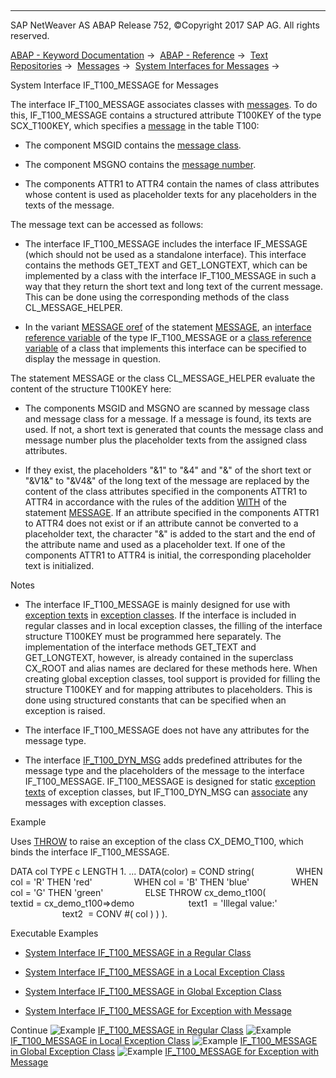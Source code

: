   

* * *

SAP NetWeaver AS ABAP Release 752, ©Copyright 2017 SAP AG. All rights reserved.

[ABAP - Keyword Documentation](https://help.sap.com/doc/abapdocu_752_index_htm/7.52/en-US/abenabap.htm) →  [ABAP - Reference](https://help.sap.com/doc/abapdocu_752_index_htm/7.52/en-US/abenabap_reference.htm) →  [Text Repositories](https://help.sap.com/doc/abapdocu_752_index_htm/7.52/en-US/abenabap_texts.htm) →  [Messages](https://help.sap.com/doc/abapdocu_752_index_htm/7.52/en-US/abenabap_messages.htm) →  [System Interfaces for Messages](https://help.sap.com/doc/abapdocu_752_index_htm/7.52/en-US/abenmessage_interfaces.htm) → 

System Interface IF\_T100\_MESSAGE for Messages

The interface IF\_T100\_MESSAGE associates classes with [messages](https://help.sap.com/doc/abapdocu_752_index_htm/7.52/en-US/abenmessage_glosry.htm "Glossary Entry"). To do this, IF\_T100\_MESSAGE contains a structured attribute T100KEY of the type SCX\_T100KEY, which specifies a [message](https://help.sap.com/doc/abapdocu_752_index_htm/7.52/en-US/abenmessage_glosry.htm "Glossary Entry") in the table T100:

-   The component MSGID contains the [message class](https://help.sap.com/doc/abapdocu_752_index_htm/7.52/en-US/abenmessage_class_glosry.htm "Glossary Entry").

-   The component MSGNO contains the [message number](https://help.sap.com/doc/abapdocu_752_index_htm/7.52/en-US/abenmessage_number_glosry.htm "Glossary Entry").

-   The components ATTR1 to ATTR4 contain the names of class attributes whose content is used as placeholder texts for any placeholders in the texts of the message.

The message text can be accessed as follows:

-   The interface IF\_T100\_MESSAGE includes the interface IF\_MESSAGE (which should not be used as a standalone interface). This interface contains the methods GET\_TEXT and GET\_LONGTEXT, which can be implemented by a class with the interface IF\_T100\_MESSAGE in such a way that they return the short text and long text of the current message. This can be done using the corresponding methods of the class CL\_MESSAGE\_HELPER.

-   In the variant [MESSAGE oref](https://help.sap.com/doc/abapdocu_752_index_htm/7.52/en-US/abapmessage_msg.htm) of the statement [MESSAGE](https://help.sap.com/doc/abapdocu_752_index_htm/7.52/en-US/abapmessage.htm), an [interface reference variable](https://help.sap.com/doc/abapdocu_752_index_htm/7.52/en-US/abeninterface_ref_variable_glosry.htm "Glossary Entry") of the type IF\_T100\_MESSAGE or a [class reference variable](https://help.sap.com/doc/abapdocu_752_index_htm/7.52/en-US/abenclass_reference_variabl_glosry.htm "Glossary Entry") of a class that implements this interface can be specified to display the message in question.

The statement MESSAGE or the class CL\_MESSAGE\_HELPER evaluate the content of the structure T100KEY here:

-   The components MSGID and MSGNO are scanned by message class and message class for a message. If a message is found, its texts are used. If not, a short text is generated that counts the message class and message number plus the placeholder texts from the assigned class attributes.

-   If they exist, the placeholders "&1" to "&4" and "&" of the short text or "&V1&" to "&V4&" of the long text of the message are replaced by the content of the class attributes specified in the components ATTR1 to ATTR4 in accordance with the rules of the addition [WITH](https://help.sap.com/doc/abapdocu_752_index_htm/7.52/en-US/abapmessage.htm) of the statement [MESSAGE](https://help.sap.com/doc/abapdocu_752_index_htm/7.52/en-US/abapmessage.htm). If an attribute specified in the components ATTR1 to ATTR4 does not exist or if an attribute cannot be converted to a placeholder text, the character "&" is added to the start and the end of the attribute name and used as a placeholder text. If one of the components ATTR1 to ATTR4 is initial, the corresponding placeholder text is initialized‎.

Notes

-   The interface IF\_T100\_MESSAGE is mainly designed for use with [exception texts](https://help.sap.com/doc/abapdocu_752_index_htm/7.52/en-US/abenexception_texts.htm) in [exception classes](https://help.sap.com/doc/abapdocu_752_index_htm/7.52/en-US/abenexception_class_glosry.htm "Glossary Entry"). If the interface is included in regular classes and in local exception classes, the filling of the interface structure T100KEY must be programmed here separately. The implementation of the interface methods GET\_TEXT and GET\_LONGTEXT, however, is already contained in the superclass CX\_ROOT and alias names are declared for these methods here. When creating global exception classes, tool support is provided for filling the structure T100KEY and for mapping attributes to placeholders. This is done using structured constants that can be specified when an exception is raised.

-   The interface IF\_T100\_MESSAGE does not have any attributes for the message type.

-   The interface [IF\_T100\_DYN\_MSG](https://help.sap.com/doc/abapdocu_752_index_htm/7.52/en-US/abenif_t100_dyn_msg.htm) adds predefined attributes for the message type and the placeholders of the message to the interface IF\_T100\_MESSAGE. IF\_T100\_MESSAGE is designed for static [exception texts](https://help.sap.com/doc/abapdocu_752_index_htm/7.52/en-US/abenexception_texts.htm) of exception classes, but IF\_T100\_DYN\_MSG can [associate](https://help.sap.com/doc/abapdocu_752_index_htm/7.52/en-US/abenmessage_exceptions.htm) any messages with exception classes.

Example

Uses [THROW](https://help.sap.com/doc/abapdocu_752_index_htm/7.52/en-US/abenconditional_expression_result.htm) to raise an exception of the class CX\_DEMO\_T100, which binds the interface IF\_T100\_MESSAGE.

DATA col TYPE c LENGTH 1.
...
DATA(color) = COND string(
                WHEN col = 'R' THEN 'red'
                WHEN col = 'B' THEN 'blue'
                WHEN col = 'G' THEN 'green'
                ELSE THROW cx\_demo\_t100(
                     textid = cx\_demo\_t100=>demo
                     text1  = 'Illegal value:'
                     text2  = CONV #( col ) ) ).

Executable Examples

-   [System Interface IF\_T100\_MESSAGE in a Regular Class](https://help.sap.com/doc/abapdocu_752_index_htm/7.52/en-US/abenif_t100_message_abexa.htm)

-   [System Interface IF\_T100\_MESSAGE in a Local Exception Class](https://help.sap.com/doc/abapdocu_752_index_htm/7.52/en-US/abenmessage_interface_abexa.htm)

-   [System Interface IF\_T100\_MESSAGE in Global Exception Class](https://help.sap.com/doc/abapdocu_752_index_htm/7.52/en-US/abenmessage_interface_global_abexa.htm)

-   [System Interface IF\_T100\_MESSAGE for Exception with Message](https://help.sap.com/doc/abapdocu_752_index_htm/7.52/en-US/abenmessage_interface_reuse_abexa.htm)

Continue
![Example](exa.gif "Example") [IF\_T100\_MESSAGE in Regular Class](https://help.sap.com/doc/abapdocu_752_index_htm/7.52/en-US/abenif_t100_message_abexa.htm)
![Example](exa.gif "Example") [IF\_T100\_MESSAGE in Local Exception Class](https://help.sap.com/doc/abapdocu_752_index_htm/7.52/en-US/abenmessage_interface_abexa.htm)
![Example](exa.gif "Example") [IF\_T100\_MESSAGE in Global Exception Class](https://help.sap.com/doc/abapdocu_752_index_htm/7.52/en-US/abenmessage_interface_global_abexa.htm)
![Example](exa.gif "Example") [IF\_T100\_MESSAGE for Exception with Message](https://help.sap.com/doc/abapdocu_752_index_htm/7.52/en-US/abenmessage_interface_reuse_abexa.htm)